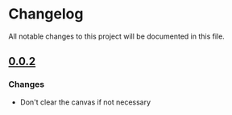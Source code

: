 # Changelog
All notable changes to this project will be documented in this file.

## [0.0.2]

### Changes ###

- Don't clear the canvas if not necessary



[0.0.2]: https://github.com/ni-kismet/flot-glplotter-plugin/compare/v0.0.1...v0.0.2
